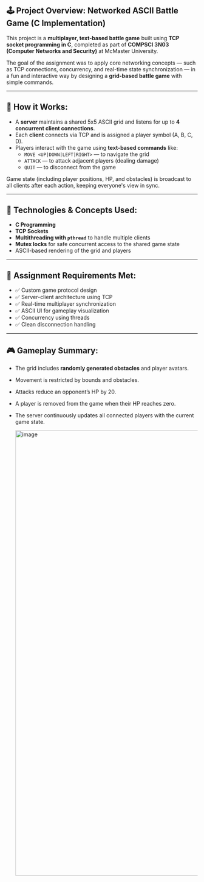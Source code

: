## 🕹️ Project Overview: Networked ASCII Battle Game (C Implementation)

This project is a **multiplayer, text-based battle game** built using **TCP socket programming in C**, completed as part of **COMPSCI 3N03 (Computer Networks and Security)** at McMaster University.

The goal of the assignment was to apply core networking concepts — such as TCP connections, concurrency, and real-time state synchronization — in a fun and interactive way by designing a **grid-based battle game** with simple commands.

---

## 🔗 How it Works:

- A **server** maintains a shared 5x5 ASCII grid and listens for up to **4 concurrent client connections**.
- Each **client** connects via TCP and is assigned a player symbol (A, B, C, D).
- Players interact with the game using **text-based commands** like:
  - `MOVE <UP|DOWN|LEFT|RIGHT>` — to navigate the grid
  - `ATTACK` — to attack adjacent players (dealing damage)
  - `QUIT` — to disconnect from the game

Game state (including player positions, HP, and obstacles) is broadcast to all clients after each action, keeping everyone's view in sync.

---

## 🧠 Technologies & Concepts Used:

- **C Programming**
- **TCP Sockets**
- **Multithreading with `pthread`** to handle multiple clients
- **Mutex locks** for safe concurrent access to the shared game state
- ASCII-based rendering of the grid and players

---

## 📝 Assignment Requirements Met:

- ✅ Custom game protocol design
- ✅ Server-client architecture using TCP
- ✅ Real-time multiplayer synchronization
- ✅ ASCII UI for gameplay visualization
- ✅ Concurrency using threads
- ✅ Clean disconnection handling

---

## 🎮 Gameplay Summary:

- The grid includes **randomly generated obstacles** and player avatars.
- Movement is restricted by bounds and obstacles.
- Attacks reduce an opponent’s HP by 20.
- A player is removed from the game when their HP reaches zero.
- The server continuously updates all connected players with the current game state.


  <img width="1170" alt="image" src="https://github.com/user-attachments/assets/c10a75c0-f6fd-4cb3-aad1-896f16fe1ae2" />

